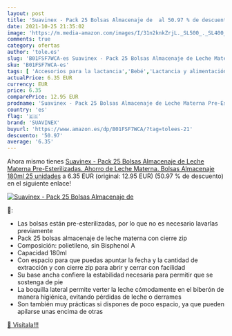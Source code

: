 ```yaml
---
layout: post
title: 'Suavinex - Pack 25 Bolsas Almacenaje de  al 50.97 % de descuento'
date: 2021-10-25 21:35:02
image: 'https://m.media-amazon.com/images/I/31n2knkZrjL._SL500_._SL400_.jpg'
comments: true
category: ofertas
author: 'tole.es'
slug: 'B01FSF7WCA-es Suavinex - Pack 25 Bolsas Almacenaje de Leche Materna Pre-...'
sku: 'B01FSF7WCA-es'
tags: [ 'Accesorios para la lactancia','Bebé','Lactancia y alimentación','Recipientes para leche materna','suavinex', ]
actualPrice: 6.35 EUR
currency: EUR
price: 6.35
comparePrice: 12.95 EUR
prodname: 'Suavinex - Pack 25 Bolsas Almacenaje de Leche Materna Pre-Esterilizadas. Ahorro de Leche Materna. Bolsas Almacenaje 180ml  25 unidades'
country: 'es'
flag: '🇪🇸'
brand: 'SUAVINEX'
buyurl: 'https://www.amazon.es/dp/B01FSF7WCA/?tag=tolees-21'
descuento: '50.97'
average: '6.35'
---
```


Ahora mismo tienes [Suavinex - Pack 25 Bolsas Almacenaje de Leche Materna Pre-Esterilizadas. Ahorro de Leche Materna. Bolsas Almacenaje 180ml  25 unidades](https://www.amazon.es/dp/B01FSF7WCA/?tag=tolees-21) a 6.35 EUR (original: 12.95 EUR) (50.97 %  de descuento) en el siguiente enlace!

[![Suavinex - Pack 25 Bolsas Almacenaje de ](https://m.media-amazon.com/images/I/31n2knkZrjL._SL500_._SL400_.jpg)](https://www.amazon.es/dp/B01FSF7WCA/?tag=tolees-21)

🔎:

- Las bolsas están pre-esterilizadas, por lo que no es necesario lavarlas previamente
- Pack 25 bolsas almacenaje de leche materna con cierre zip
- Composición: polietileno, sin Bisphenol A
- Capacidad 180ml
- Con espacio para que puedas apuntar la fecha y la cantidad de extracción y con cierre zip para abrir y cerrar con facilidad
- Su base ancha confiere la estabilidad necesaria para permitir que se sostenga de pie
- La boquilla lateral permite verter la leche cómodamente en el biberón de manera higiénica, evitando pérdidas de leche o derrames
- Son también muy prácticas si dispones de poco espacio, ya que pueden apilarse unas encima de otras

[🛒 Visítala!!!](https://www.amazon.es/dp/B01FSF7WCA/?tag=tolees-21)
